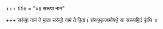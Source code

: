 +++
title = "०३ सरूपा नाम"

+++
सरू॑पा॒ नाम॑ ते मा॒ता सरू॑पो॒ नाम॑ ते पि॒ता। स॑रूप॒कृत्त्वमो॑षधे॒ सा सरू॑पमि॒दं कृ॑धि ॥